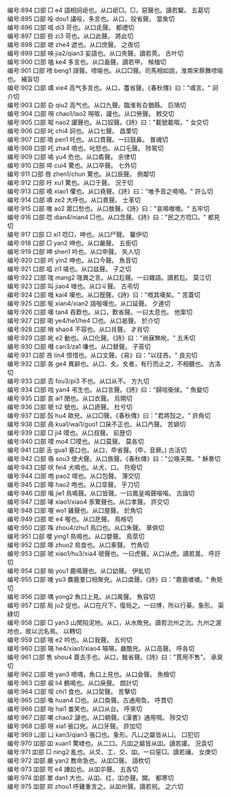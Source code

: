 <!-- { "loadSidebar": true } -->
编号:894   口部   □   e4   語相訶歫也。从口歫□。□，惡聲也。讀若櫱。   五葛切  
编号:895   口部   吺   dou1   讘吺，多言也。从口，投省聲。   當矦切  
编号:896   口部   呧   di3   苛也。从口氐聲。   都禮切  
编号:897   口部   呰   zi3   苛也。从口此聲。   將此切  
编号:898   口部   嗻   zhe4   遮也。从口庶聲。   之夜切  
编号:899   口部   唊   jia2/qian3   妄語也。从口夾聲。讀若莢。   古叶切  
编号:900   口部   嗑   ke4   多言也。从口盍聲。讀若甲。   候榼切  
编号:901   口部   嗙   beng1   謌聲。嗙喻也。从口□聲。司馬相如說，淮南宋蔡舞嗙喻也。   補盲切  
编号:902   口部   噧   xie4   高气多言也。从口，蠆省聲。《春秋傳》曰："噧言。"   訶介切  
编号:903   口部   叴   qiu2   高气也。从口九聲。臨淮有叴猶縣。   巨鳩切  
编号:904   口部   嘮   chao1/lao2   嘮呶，讙也。从口勞聲。   敕交切  
编号:905   口部   呶   nao2   讙聲也。从口奴聲。《詩》曰："載號載呶。"   女交切  
编号:906   口部   叱   chi4   訶也。从口七聲。   昌栗切  
编号:907   口部   噴   pen1   吒也。从口賁聲。一曰鼓鼻。   普魂切  
编号:908   口部   吒   zha4   噴也。叱怒也。从口乇聲。   陟駕切  
编号:909   口部   噊   yu4   危也。从口矞聲。   余律切  
编号:910   口部   啐   cui4   驚也。从口卒聲。   七外切  
编号:911   口部   唇   zhen1/chun   驚也。从口辰聲。   側鄰切  
编号:912   口部   吁   xu1   驚也。从口于聲。   況于切  
编号:913   口部   嘵   xiao1   懼也。从口堯聲。《詩》曰："唯予音之嘵嘵。"   許么切  
编号:914   口部   嘖   ze2   大呼也。从口責聲。   士革切  
编号:915   口部   嗷   ao2   眾口愁也。从口敖聲。《詩》曰："哀鳴嗷嗷。"   五牢切  
编号:916   口部   唸   dian4/nian4   □也。从口念聲。《詩》曰："民之方唸□。"   都見切  
编号:917   口部   □   xi1   唸□，呻也。从口尸聲。   馨伊切  
编号:918   口部   □   yan2   呻也。从口嚴聲。   五銜切  
编号:919   口部   呻   shen1   吟也。从口申聲。   失人切  
编号:920   口部   吟   yin2   呻也。从口今聲。   魚音切  
编号:921   口部   嗞   zi1   嗟也。从口兹聲。   子之切  
编号:922   口部   哤   mang2   哤異之言。从口尨聲。一曰雜語。讀若尨。   莫江切  
编号:923   口部   叫   jiao4   嘑也。从口丩聲。   古弔切  
编号:924   口部   嘅   kai4   嘆也。从口旣聲。《詩》曰："嘅其嘆矣。"   苦蓋切  
编号:925   口部   唌   xian4/xian2   語唌嘆也。从口延聲。   夕連切  
编号:926   口部   嘆   tan4   吞歎也。从口，歎省聲。一曰太息也。   他案切  
编号:927   口部   喝   ye4/he1/he4   □也。从口曷聲。   於介切  
编号:928   口部   哨   shao4   不容也。从口肖聲。   才肖切  
编号:929   口部   吪   e2   動也。从口化聲。《詩》曰："尚寐無吪。"   五禾切  
编号:930   口部   噆   can3/za1   嗛也。从口朁聲。   子荅切  
编号:931   口部   吝   lin4   恨惜也。从口文聲。《易》曰："以往吝。"   良刃切  
编号:932   口部   各   ge4   異辭也。从口、夊。夊者，有行而止之，不相聽也。   古洛切  
编号:933   口部   否   fou3/pi3   不也。从口从不。   方九切  
编号:934   口部   唁   yan4   弔生也。从口言聲。《詩》曰："歸唁衞侯。"   魚變切  
编号:935   口部   哀   ai1   閔也。从口衣聲。   烏開切  
编号:936   口部   嗁   ti2   號也。从口虒聲。   杜兮切  
编号:937   口部   嗀   hu4   歐皃。从口□聲。《春秋傳》曰："君將嗀之。"   許角切  
编号:938   口部   咼   kua1/wai1/guo1   口戾不正也。从口冎聲。   苦媧切  
编号:939   口部   □   ji4   嗼也。从口叔聲。   前歴切  
编号:940   口部   嗼   mo4   □嗼也。从口莫聲。   莫各切  
编号:941   口部   舌   gua1   塞口也。从口，氒省聲。(氒，音厥。)   古活切  
编号:942   口部   嗾   sou3   使犬聲。从口族聲。《春秋傳》曰："公嗾夫獒。"   穌奏切  
编号:943   口部   吠   fei4   犬鳴也。从犬、口。   符廢切  
编号:944   口部   咆   pao2   噑也。从口包聲。   薄交切  
编号:945   口部   嗥   hao2   咆也。从口皐聲。   乎刀切  
编号:946   口部   喈   jie1   鳥鳴聲。从口皆聲。一曰鳳皇鳴聲喈喈。   古諧切  
编号:947   口部   哮   xiao1/xiao4   豕驚聲也。从口孝聲。   許交切  
编号:948   口部   喔   wo1   雞聲也。从口屋聲。   於角切  
编号:949   口部   呝   e4   喔也。从口戹聲。   鳥格切  
编号:950   口部   咮   zhou4/zhu1   鳥口也。从口朱聲。   章俱切  
编号:951   口部   嚶   ying1   鳥鳴也。从口嬰聲。   鳥莖切  
编号:952   口部   啄   zhuo2   鳥食也。从口豖聲。   竹角切  
编号:953   口部   唬   xiao1/hu3/xia4   嗁聲也。一曰虎聲。从口从虎。讀若暠。   呼訏切  
编号:954   口部   呦   you1   鹿鳴聲也。从口幼聲。   伊虬切  
编号:955   口部   噳   yu3   麋鹿羣口相聚皃。从口虞聲。《詩》曰："麀鹿噳噳。"   魚矩切  
编号:956   口部   喁   yong2   魚口上見。从口禺聲。   魚容切  
编号:957   口部   局   ju2   促也。从口在尺下，復局之。一曰博，所以行棊。象形。   渠綠切  
编号:958   口部   □   yan3   山閒陷泥地。从口，从水敗皃。讀若沇州之沇。九州之渥地也，故以沇名焉。   以轉切  
编号:959   口部   哦   e2   吟也。从口我聲。   五何切  
编号:960   口部   嗃   he4/xiao1/xiao4   嗃嗃，嚴酷皃。从口高聲。   呼各切  
编号:961   口部   售   shou4   賣去手也。从口，雔省聲。《詩》曰："賈用不售"。   承臭切  
编号:962   口部   噞   yan3   噞喁，魚口上見也。从口僉聲。   魚檢切  
编号:963   口部   唳   li4   鶴鳴也。从口戾聲。   朗計切  
编号:964   口部   喫   chi1   食也。从口契聲。   苦擊切  
编号:965   口部   喚   huan4   □也。从口奐聲。古通用奐。   呼貫切  
编号:966   口部   咍   hai1   蚩笑也。从口从台。   呼來切  
编号:967   口部   嘲   chao2   謔也。从口朝聲。《漢書》通用啁。   陟交切  
编号:968   口部   呀   xia1   張口皃。从口牙聲。   許加切  
编号:969   凵部   凵   kan3/qian3   張口也。象形。凡凵之屬皆从凵。   口犯切  
编号:970   吅部   吅   xuan1   驚嘑也。从二口。凡吅之屬皆从吅。讀若讙。   況袁切  
编号:971   吅部   □   ning2   亂也。从爻、工、交、吅。一曰窒□。讀若禳。   女庚切  
编号:972   吅部   嚴   yan2   教命急也。从吅□聲。   語杴切  
编号:973   吅部   咢   e4   譁訟也。从吅屰聲。   五各切  
编号:974   吅部   單   dan1   大也。从吅、红，吅亦聲。闕。   都寒切  
编号:975   吅部   喌   zhou1   呼雞重言之。从吅州聲。讀若祝。   之六切  
